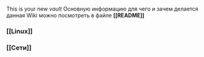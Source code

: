 This is your new *vault*
Основную информацию для чего и зачем делается данная Wiki можно посмотреть в файле 
**[[README]]**

### [[Linux]] 
### [[Сети]]




